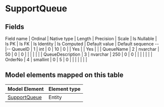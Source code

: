 ﻿SupportQueue
============

## Fields

Field name | Ordinal | Native type | Length | Precision | Scale | Is Nullable | Is PK | Is FK | Is Identity | Is Computed  | Default value | Default sequence
--|--
QueueID | 1 | int | 0 | 10 | 0 |  | Yes |  | Yes |  |  | 
QueueName | 2 | nvarchar | 50 | 0 | 0 |  |  |  |  |  |  | 
QueueDescription | 3 | nvarchar | 250 | 0 | 0 |  |  |  |  |  |  | 
OrderNo | 4 | smallint | 0 | 5 | 0 |  |  |  |  |  |  | 

## Model elements mapped on this table

Model Element | Element type
--|--
[SupportQueue](../../../EntityModel/_DefaultGroup/Entities/SupportQueue.htm) | Entity
